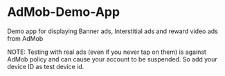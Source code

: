 # AdMob-Demo-App
Demo app for displaying Banner ads, Interstitial ads and reward video ads from AdMob

NOTE: Testing with real ads (even if you never tap on them) is against AdMob policy and can cause your account to be suspended. So add your device ID as test device id.
